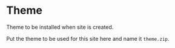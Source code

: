 # Theme
Theme to be installed when site is created.

Put the theme to be used for this site here and name it `theme.zip`.